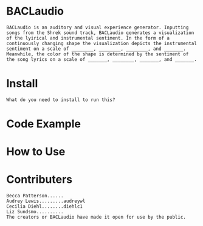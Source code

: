 # BACLaudio
	BACLaudio is an auditory and visual experience generator. Inputting songs from the Shrek sound track, BACLaudio generates a visualization of the lyirical and instrumental sentiment. In the form of a continuously changing shape the visualization depicts the instrumental sentiment on a scale of ________, ________, ________, and _______. Meanwhile, the color of the shape is determined by the sentiment of the song lyrics on a scale of _______, ________, _______, and _______.   
# Install
	What do you need to install to run this?
# Code Example
	
# How to Use
	
# Contributers
	Becca Patterson...... 
	Audrey Lewis.........audreywl
	Cecilia Diehl........diehlc1 
	Liz Sundsmo..........
	The creators or BACLaudio have made it open for use by the public. 

